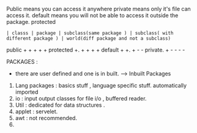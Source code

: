 Public means you can access it anywhere
private means only it's file can access it.
default means you will not be able to access it outside the package.
protected

    | classs | package | subclass(same package ) | subclass( with different package ) | world(diff package and not a subclass)

public + + + + +
protected +. + + + +
default + +. + - -
private. + - - - -

PACKAGES :

- there are user defined and one is in built.
  --> Inbuilt Packages

1.  Lang packages : basics stuff , language specific stuff. automatically imported
2.  io : input output classes for file i/o , buffered reader.
3.  Util : dedicated for data structures .
4.  applet : servelet.
5.  awt : not recommended.
6.
